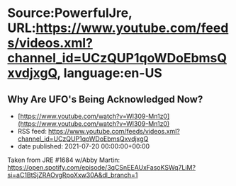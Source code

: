 # Source:PowerfulJre, URL:https://www.youtube.com/feeds/videos.xml?channel_id=UCzQUP1qoWDoEbmsQxvdjxgQ, language:en-US

## Why Are UFO's Being Acknowledged Now?
 - [https://www.youtube.com/watch?v=Wl309-Mn1z0](https://www.youtube.com/watch?v=Wl309-Mn1z0)
 - RSS feed: https://www.youtube.com/feeds/videos.xml?channel_id=UCzQUP1qoWDoEbmsQxvdjxgQ
 - date published: 2021-07-20 00:00:00+00:00

Taken from JRE #1684 w/Abby Martin:
https://open.spotify.com/episode/3qCSnEEAUxFasoKSWq7LiM?si=aC1BtSjZRAOvgRpoXxw30A&dl_branch=1


